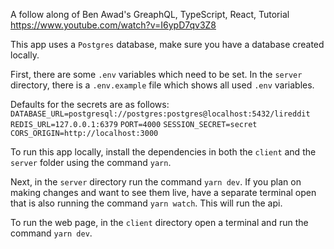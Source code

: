 A follow along of Ben Awad's GreaphQL, TypeScript, React, Tutorial
https://www.youtube.com/watch?v=I6ypD7qv3Z8

This app uses a `Postgres` database, make sure you have a database created locally.

First, there are some `.env` variables which need to be set.  In the `server` directory, there is a `.env.example` file which shows all used `.env` variables.  

Defaults for the secrets are as follows:
`DATABASE_URL=postgresql://postgres:postgres@localhost:5432/lireddit`
`REDIS_URL=127.0.0.1:6379`
`PORT=4000`
`SESSION_SECRET=secret`
`CORS_ORIGIN=http://localhost:3000`

To run this app locally, install the dependencies in both the `client` and the `server` folder using the command `yarn`.

Next, in the `server` directory run the command `yarn dev`.  If you plan on making changes and want to see them live, have a separate terminal open that is also running the command `yarn watch`.  This will run the api.

To run the web page, in the `client` directory open a terminal and run the command `yarn dev`.
